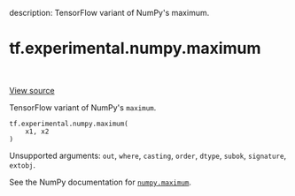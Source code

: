 description: TensorFlow variant of NumPy's maximum.

<div itemscope itemtype="http://developers.google.com/ReferenceObject">
<meta itemprop="name" content="tf.experimental.numpy.maximum" />
<meta itemprop="path" content="Stable" />
</div>

# tf.experimental.numpy.maximum

<!-- Insert buttons and diff -->

<table class="tfo-notebook-buttons tfo-api nocontent" align="left">

</table>

<a target="_blank" href="/code/stable/tensorflow/python/ops/numpy_ops/np_math_ops.py">View source</a>



TensorFlow variant of NumPy's `maximum`.

<pre class="devsite-click-to-copy prettyprint lang-py tfo-signature-link">
<code>tf.experimental.numpy.maximum(
    x1, x2
)
</code></pre>



<!-- Placeholder for "Used in" -->

Unsupported arguments: `out`, `where`, `casting`, `order`, `dtype`, `subok`, `signature`, `extobj`.

See the NumPy documentation for [`numpy.maximum`](https://numpy.org/doc/1.16/reference/generated/numpy.maximum.html).